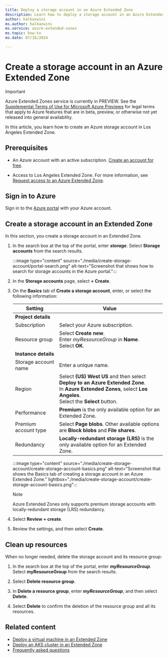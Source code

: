 ```yaml
---
title: Deploy a storage account in an Azure Extended Zone
description: Learn how to deploy a storage account in an Azure Extended Zone.
author: halkazwini
ms.author: halkazwini
ms.service: azure-extended-zones
ms.topic: how-to
ms.date: 07/16/2024

---
```


# Create a storage account in an Azure Extended Zone

> [!IMPORTANT]
> Azure Extended Zones service is currently in PREVIEW.
> See the [Supplemental Terms of Use for Microsoft Azure Previews](https://azure.microsoft.com/support/legal/preview-supplemental-terms/) for legal terms that apply to Azure features that are in beta, preview, or otherwise not yet released into general availability.

In this article, you learn how to create an Azure storage account in Los Angeles Extended Zone.

## Prerequisites

- An Azure account with an active subscription. [Create an account for free](https://azure.microsoft.com/free/?WT.mc_id=A261C142F).

- Access to Los Angeles Extended Zone. For more information, see [Request access to an Azure Extended Zone](request-access.md).

## Sign in to Azure

Sign in to the [Azure portal](https://portal.azure.com) with your Azure account.

## Create a storage account in an Extended Zone

In this section, you create a storage account in an Extended Zone.

1. In the search box at the top of the portal, enter ***storage***. Select **Storage accounts** from the search results.

    :::image type="content" source="./media/create-storage-account/portal-search.png" alt-text="Screenshot that shows how to search for storage accounts in the Azure portal.":::

1. In the **Storage accounts** page, select **+ Create**.

1. On the **Basics** tab of **Create a storage account**, enter, or select the following information:

    | Setting | Value |
    | --- | --- |
    | **Project details** |  |
    | Subscription | Select your Azure subscription. |
    | Resource group | Select **Create new**. </br> Enter *myResourceGroup* in **Name**. </br> Select **OK**. |
    | **Instance details** |  |
    | Storage account name | Enter a unique name. |
    | Region | Select **(US) West US** and then select **Deploy to an Azure Extended Zone**. </br> In  **Azure Extended Zones**, select **Los Angeles**. </br> Select the **Select** button. |
    | Performance | **Premium** is the only available option for an Extended Zone. |
    | Premium account type | Select **Page blobs**. Other available options are **Block blobs** and **File shares**. |
    | Redundancy | **Locally-redundant storage (LRS)** is the only available option for an Extended Zone. |

    :::image type="content" source="./media/create-storage-account/create-storage-account-basics.png" alt-text="Screenshot that shows the Basics tab of creating a storage account in an Azure Extended Zone." lightbox="./media/create-storage-account/create-storage-account-basics.png":::

    > [!NOTE]
    > Azure Extended Zones only supports premium storage accounts with locally-redundant storage (LRS) redundancy.

1. Select **Review + create**.

1. Review the settings, and then select **Create**.

## Clean up resources

When no longer needed, delete the storage account and its resource group:

1. In the search box at the top of the portal, enter ***myResourceGroup***. Select **myResourceGroup** from the search results.

1. Select **Delete resource group**.

1. In **Delete a resource group**, enter ***myResourceGroup***, and then select **Delete**.

1. Select **Delete** to confirm the deletion of the resource group and all its resources.

## Related content

- [Deploy a virtual machine in an Extended Zone](deploy-vm-portal.md)
- [Deploy an AKS cluster in an Extended Zone](deploy-aks-cluster.md)
- [Frequently asked questions](faq.md)
